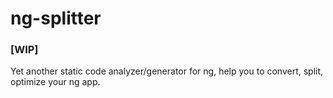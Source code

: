 # ng-splitter
### [WIP]
Yet another static code analyzer/generator for ng, help you to convert, split, optimize your ng app.
